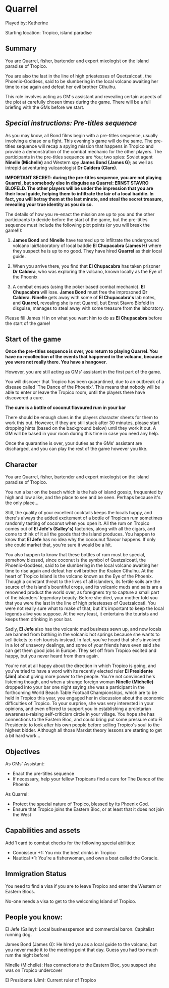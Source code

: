 Quarrel
==========================================

Played by: Katherine

Starting location: Tropico, island paradise

Summary
-------
You are Quarrel, fisher, bartender and expert mixologist on the island paradise of Tropico. 

You are also the last in the line of high priestesses of Quetzalcoatl, the Phoenix-Goddess, said to be slumbering in the local volcano awaiting her time to rise again and defeat her evil brother Cthulhu.

This role involves acting as GM's assistant and revealing certain aspects of the plot at carefully chosen times during the game. There will be a full briefing with the GMs before we start. 

*Special instructions: Pre-titles sequence*
------------------------------------------
As you may know, all Bond films begin with a pre-titles sequence, usually involving a chase or a fight. This evening's game will do the same. The pre-titles sequence will recap a spying mission that happens in Tropico and provide a demonstration of the combat mechanic for the other players. The participants in the pre-titles sequence are You; two spies: Soviet agent **Ninelle (Michelle)** and  Western spy **James Bond (James G)**; as well as intrepid adventuring vulcanologist **Dr Caldera (Clare)**. 

**IMPORTANT SECRET: during the pre-titles sequence, you are not playing Quarrel, but somebody else in disguise as Quarrel: ERNST STAVRO BLOFELD. The other players will be under the impression that you are their local guide, helping them to infiltrate the lair of a local baddie. In fact, you will betray them at the last minute, and steal the secret treasure, revealing your true identity as you do so.** 

The details of how you re-enact the mission are up to you and the other participants to decide before the start of the game, but the pre-titles sequence must include the following plot points (or you will break the game!!):

1. **James Bond** and **Ninelle** have teamed up to infiltrate the underground volcano lair/laboratory of local baddie **El Chupacabra (James H)** where they suspect he is up to no good. They have hired **Quarrel** as their local guide.

2. When you arrive there, you find that **El Chupacabra** has taken prisoner **Dr Caldera**, who was exploring the volcano, known locally as the Eye of the Phoenix

3. A combat ensues (using the poker based combat mechanic). **El Chupacabra** will lose. **James Bond** must free the improsoned **Dr Caldera**. **Ninelle** gets away with some of **El Chupacabra's** lab notes, and **Quarrel**, revealing she is not Quarrel, but Ernst Stavro Blofeld in disguise, manages to steal away with some treasure from the laboratory.

Please fill James H in on what you want him to do as **El Chupacabra** before the start of the game!

Start of the game
-----------------

**Once the pre-titles sequence is over, you return to playing Quarrel. You have no recollection of the events that happened in the volcano, because you were not really there. You have a hangover.**

However, you are still acting as GMs' assistant in the first part of the game. 

You will discover that Tropico has been quarantined, due to an outbreak of a disease called 'The Dance of the Phoenix'. This means that nobody will be able to enter or leave the Tropico room, until the players there have discovered a cure.

**The cure is a bottle of coconut flavoured rum in your bar**

There should be enough clues in the players character sheets for them to work this out. However, if they are still stuck after 30 minutes, please start dropping hints (based on the background below) until they work it out. A GM will be based in your room during this time in case you need any help.

Once the quarantine is over, your duties as the GMs' assistant are discharged, and you can play the rest of the game however you like.

Character
---------

You are Quarrel, fisher, bartender and expert mixologist on the island paradise of Tropico. 

You run a bar on the beach which is the hub of island gossip, frequented by high and low alike, and the place to see and be seen. Perhaps because it's the only place...

Still, the quality of your excellent cocktails keeps the locals happy, and there's always the added excitement of a bottle of Tropican rum sometimes randomly tasting of coconut when you open it. All the rum on Tropico comes out of **El Jefe's (Salley's)** factories, along with all the cigars, and come to think of it all the goods that the Island produces. You happen to know that **El Jefe** has no idea why the cocounut flavour happens. If only she could market that, you're sure it would be a hit.

You also happen to know that these bottles of rum must be special, somehow blessed, since coconut is the symbol of Quetzalcoatl, the Phoenix-Goddess, said to be slumbering in the local volcano awaiting her time to rise again and defeat her evil brother the Kraken Cthulhu. At the heart of Tropico Island is the volcano known as the Eye of the Phoenix. Though a constant threat to the lives of all islanders, its fertile soils are the source of the island's bountiful crops, and its volcanic muds and salts are a renowned product the world over, as foreigners try to capture a small part of the islanders' legendary beauty. Before she died, your mother told you that you were the last in the line of high priestesses of Quetzalcoatl. You were not really sure what to make of that, but it's important to keep the local legends alive you suppose. At the very least, it entertains the tourists and keeps them drinking in your bar.

Sadly, **El Jefe** also has the volcanic mud business sewn up, and now locals are banned from bathing in the volcanic hot springs because she wants to sell tickets to rich tourists instead. In fact, you've heard that she's involved in a lot of unsavory dealings, and some of your friends have even said she can get them good jobs in Europe. They set off from Tropico excited and happy, but you never heard from them again. 

You're not at all happy about the direction in which Tropico is going, and you've tried to have a word with its recently elected ruler **El Presidente (Jim)** about giving more power to the people. You're not convinced he's listening though, and when a strange foreign woman **Ninelle (Michelle)** dropped into your bar one night saying she was a participant in the forthcoming World Beach Table Football Championships, which are to be held in Tropico this year, you engaged her in discussion about the economic difficulties of Tropico. To your surprise, she was very interested in your opinions, and even offered to support you in establishing a proletarian awareness-raising self-criticism circle in your village. You hope she has connections to the Eastern Bloc, and could bring put some pressure onto El Presidente to look after his own people before selling Tropico's soul to the highest bidder. Although all those Marxist theory lessons are starting to get a bit hard work...

Objectives
----------
As GMs' Assistant:

* Enact the pre-titles sequence
* If necessary, help your fellow Tropicans find a cure for The Dance of the Phoenix

As Quarrel:

* Protect the special nature of Tropico, blessed by its Phoenix God.
* Ensure that Tropico joins the Eastern Bloc, or at least that it does not join the West


Capabilities and assets
-----------------------
Add 1 card to combat checks for the following special abilities:

* Conoisseur +1: You mix the best drinks in Tropico
* Nautical +1: You're a fisherwoman, and own a boat called the Coracle.

Immigration Status
------------------

You need to find a visa if you are to leave Tropico and enter the Western or Eastern Blocs.

No-one needs a visa to get to the welcoming Island of Tropico.

People you know:
----------------
El Jefe (Salley): Local businessperson and commercial baron. Capitalist running dog.

James Bond (James G): He hired you as a local guide to the volcano, but you never made it to the meeting point that day. Guess you had too much rum the night before!

Ninelle (Michelle): Has connections to the Eastern Bloc, you suspect she was on Tropico undercover

El Presidente (Jim): Current ruler of Tropico
